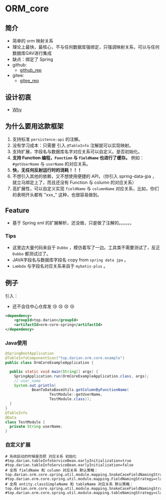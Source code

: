 # ORM_core 

## 简介

- 简单的 orm 映射关系
- 理论上最快，最核心，不与任何数据库强绑定，只强调映射关系，可以与任何数据库GAV进行集成
- 缺点：绑定了 Spring
- github:
  - <a href="https://github.com/Darian1996/orm-core" target="_blank">github_rep</a>
- gitee:
  - <a href="https://gitee.com/Darian1996/orm-core" target="_blank">gitee_rep</a>


## 设计初衷 

- [Why](/Why.md) 

## 为什么要用这款框架 

1. 支持标准 `persistence-api` 的注解。
2. 没有学习成本：只需要 引入 `@TableInfo` 注解就可以实现映射。
3. 支持扩展，字段名与数据库名字对应关系可以自定义。是否初始化。
4. **支持 Function 编程，`Function` 与 `fieldName` 也进行了缓存。**  例如：`#getUserName` 与 `userName` 的对应关系。
5. **快，无任何反射运行时的消耗！！！**
6. 不想引入其他的依赖，又不想使用便捷的 API，（你引入 spring-data-jpa ，就立马绑定上了，而且还没有 Function 与 column 的对应关系）
7. 高扩展性，可以自定义实现 `fieldName` 与 `columnName` 对应关系，比如，你们的表明开头都有 "xxx_" 这种，也很容易做到。

## Feature

- 基于 Spring xml 的扩展解析，还没做，只是做了注解的。。。。。。


### Tips

- 这里边大量代码来自于 `Dubbo` ，模仿着写了一边。工具类不需要测试了，反正 `Dubbo` 都测试过了。
- JAVA字段名与数据库字段名 copy from `spring data jpa` 。 
- `Lambda` 与字段名对应关系来自于 `mybatis-plus`  。



## 例子

引入：

- 还不会往中心仓库发 :cry: :cry: :cry:  :cry: ​

```xml
<dependency>
    <groupId>top.darian</groupId>
    <artifactId>orm-core-spring</artifactId>
</dependency>
```



### Java使用

```java
@SpringBootApplication
@TableInfoComponentScan("top.darian.orm.core.example")
public class OrmCoreExampleApplication {

  public static void main(String[] args) {
    SpringApplication.run(OrmCoreExampleApplication.class, args);
    // user_name
    System.out.println(
            BeanToDataBaseUtils.getColumnByFunctionName(
                    TestModule::getUserName,
                    TestModule.class));
  }
}
@TableInfo
@Data
class TestModule {
  private String userName;
}
```

### 自定义扩展

```properties
# 系统启动的时候是否把 对应关系 初始化
#top.darian.tableInfoServiceBean.earlyInitialization=true
#top.darian.tableInfoServiceBean.earlyInitialization=false
# 全局 fieldName 和 column 对应关系 默认策略： top.darian.orm.core.spring.util.module.mapping.SnakeCaseFieldNamingStrategy
#top.darian.orm.core.spring.util.module.mapping.FieldNamingStrategy=classFullName
# 全局 entity.classSimpleName 和 tableName 对应关系 默认策略： top.darian.orm.core.spring.util.module.mapping.SnakeCaseFieldNamingStrategy
#top.darian.orm.core.spring.util.module.mapping.tableNamingStrategy=classFullName

```





